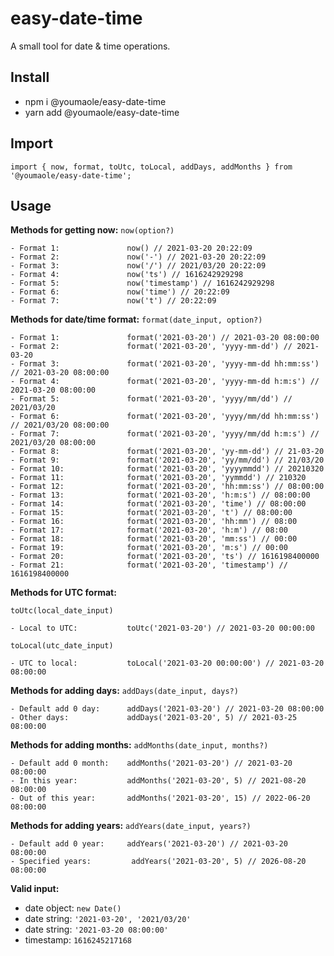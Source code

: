# easy-date-time
A small tool for date &amp; time operations.

## Install
* npm i @youmaole/easy-date-time
* yarn add @youmaole/easy-date-time
## Import
```
import { now, format, toUtc, toLocal, addDays, addMonths } from '@youmaole/easy-date-time';
```
## Usage
**Methods for getting now:**
```now(option?)```
```
- Format 1:               now() // 2021-03-20 20:22:09
- Format 2:               now('-') // 2021-03-20 20:22:09
- Format 3:               now('/') // 2021/03/20 20:22:09
- Format 4:               now('ts') // 1616242929298
- Format 5:               now('timestamp') // 1616242929298
- Format 6:               now('time') // 20:22:09
- Format 7:               now('t') // 20:22:09
```

**Methods for date/time format:**
```format(date_input, option?)```
```
- Format 1:               format('2021-03-20') // 2021-03-20 08:00:00
- Format 2:               format('2021-03-20', 'yyyy-mm-dd') // 2021-03-20
- Format 3:               format('2021-03-20', 'yyyy-mm-dd hh:mm:ss') // 2021-03-20 08:00:00
- Format 4:               format('2021-03-20', 'yyyy-mm-dd h:m:s') // 2021-03-20 08:00:00
- Format 5:               format('2021-03-20', 'yyyy/mm/dd') // 2021/03/20
- Format 6:               format('2021-03-20', 'yyyy/mm/dd hh:mm:ss') // 2021/03/20 08:00:00
- Format 7:               format('2021-03-20', 'yyyy/mm/dd h:m:s') // 2021/03/20 08:00:00
- Format 8:               format('2021-03-20', 'yy-mm-dd') // 21-03-20
- Format 9:               format('2021-03-20', 'yy/mm/dd') // 21/03/20
- Format 10:              format('2021-03-20', 'yyyymmdd') // 20210320
- Format 11:              format('2021-03-20', 'yymmdd') // 210320
- Format 12:              format('2021-03-20', 'hh:mm:ss') // 08:00:00
- Format 13:              format('2021-03-20', 'h:m:s') // 08:00:00
- Format 14:              format('2021-03-20', 'time') // 08:00:00
- Format 15:              format('2021-03-20', 't') // 08:00:00
- Format 16:              format('2021-03-20', 'hh:mm') // 08:00
- Format 17:              format('2021-03-20', 'h:m') // 08:00
- Format 18:              format('2021-03-20', 'mm:ss') // 00:00
- Format 19:              format('2021-03-20', 'm:s') // 00:00
- Format 20:              format('2021-03-20', 'ts') // 1616198400000
- Format 21:              format('2021-03-20', 'timestamp') // 1616198400000
```

**Methods for UTC format:**

```toUtc(local_date_input)```
```
- Local to UTC:           toUtc('2021-03-20') // 2021-03-20 00:00:00
```
```toLocal(utc_date_input)```
```
- UTC to local:           toLocal('2021-03-20 00:00:00') // 2021-03-20 08:00:00
```

**Methods for adding days:**
```addDays(date_input, days?)```
```
- Default add 0 day:      addDays('2021-03-20') // 2021-03-20 08:00:00
- Other days:             addDays('2021-03-20', 5) // 2021-03-25 08:00:00
```

**Methods for adding months:**
```addMonths(date_input, months?)```
```
- Default add 0 month:    addMonths('2021-03-20') // 2021-03-20 08:00:00
- In this year:           addMonths('2021-03-20', 5) // 2021-08-20 08:00:00
- Out of this year:       addMonths('2021-03-20', 15) // 2022-06-20 08:00:00
```

**Methods for adding years:**
```addYears(date_input, years?)```
```
- Default add 0 year:     addYears('2021-03-20') // 2021-03-20 08:00:00
- Specified years:         addYears('2021-03-20', 5) // 2026-08-20 08:00:00
```

**Valid input:**
- date object: ```new Date()```
- date string: ```'2021-03-20', '2021/03/20'```
- date string: ```'2021-03-20 08:00:00'```
- timestamp:   ```1616245217168```

